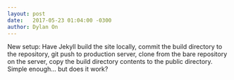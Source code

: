 ```yaml
---
layout: post
date:   2017-05-23 01:04:00 -0300
author: Dylan On
---
```


New setup: Have Jekyll build the site locally, commit the build directory to the repository, git push to production server, clone from the bare repository on the server, copy the build directory contents to the public directory. Simple enough... but does it work?